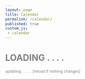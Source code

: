```yaml
---
layout: page
title: Calendar
permalink: /calendar/
published: true
custom_js:
 - calendar
---
```


<script src='https://apis.google.com/js/client.js?onload=handleClientLoad'>

</script>


<div id='content'>
    <h1 id='calendar' style="color:grey">LOADING . . . .</h1>
    <ul id='events'></ul>
</div>
    
    
<p id='updated' style="font-size:12; color:grey">updating . . . . . [reload if nothing changes]</p>
